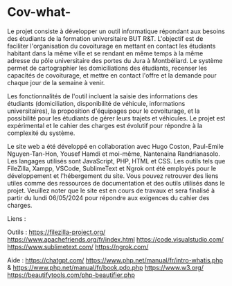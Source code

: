 # Cov-what-

Le projet consiste à développer un outil informatique répondant aux besoins des étudiants de la formation universitaire BUT R&T. L'objectif est de faciliter l'organisation du covoiturage en mettant en contact les étudiants habitant dans la même ville et se rendant en même temps à la même adresse du pôle universitaire des portes du Jura à Montbéliard. Le système permet de cartographier les domiciliations des étudiants, recenser les capacités de covoiturage, et mettre en contact l'offre et la demande pour chaque jour de la semaine à venir.

Les fonctionnalités de l'outil incluent la saisie des informations des étudiants (domiciliation, disponibilité de véhicule, informations universitaires), la proposition d'équipages pour le covoiturage, et la possibilité pour les étudiants de gérer leurs trajets et véhicules. Le projet est expérimental et le cahier des charges est évolutif pour répondre à la complexité du système.

Le site web a été développé en collaboration avec Hugo Coston, Paul-Emile Nguyen-Tan-Hon, Yousef Hamdi et moi-même, Nantenaina Randrianasolo. Les langages utilisés sont JavaScript, PHP, HTML et CSS. Les outils tels que FileZilla, Xampp, VSCode, SublimeText et Ngrok ont été employés pour le développement et l'hébergement du site. Vous pouvez retrouver des liens utiles comme des ressources de documentation et des outils utilisés dans le projet. Veuillez noter que le site est en cours de travaux et sera finalisé à partir du lundi 06/05/2024 pour répondre aux exigences du cahier des charges.

Liens : 

  Outils : 
  https://filezilla-project.org/
  https://www.apachefriends.org/fr/index.html
  https://code.visualstudio.com/
  https://www.sublimetext.com/
  https://ngrok.com/

  Aide : 
  https://chatgpt.com/
  https://www.php.net/manual/fr/intro-whatis.php & https://www.php.net/manual/fr/book.pdo.php
  https://www.w3.org/
  https://beautifytools.com/php-beautifier.php
  
  
